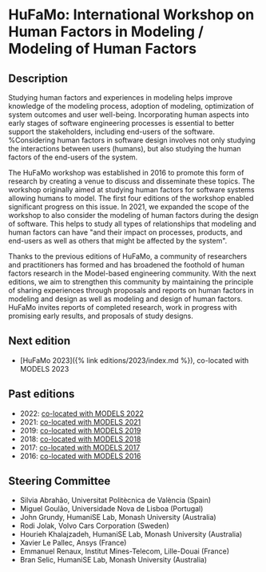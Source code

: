 # HuFaMo: International Workshop on Human Factors in Modeling / Modeling of Human Factors

## Description

Studying human factors and experiences in modeling helps improve knowledge of the modeling process, adoption of modeling, optimization of system outcomes and user well-being. Incorporating human aspects into early stages of software engineering processes is essential to better support the stakeholders, including end-users of the software. %Considering human factors in software design involves not only studying the interactions between users (humans), but also studying the human factors of the end-users of the system.

The HuFaMo workshop was established in 2016 to promote this form of research by creating a venue to discuss and disseminate these topics. The workshop originally aimed at studying human factors for software systems allowing humans to model. The first four editions of the workshop enabled significant progress on this issue. In 2021, we expanded the scope of the workshop to also consider the modeling of human factors during the design of software. This helps to study all types of relationships that modeling and human factors can have "and their impact on processes, products, and end-users as well as others that might be affected by the system".

Thanks to the previous editions of HuFaMo, a community of researchers and practitioners has formed and has broadened the foothold of human factors research in the Model-based engineering community.
With the next editions, we aim to strengthen this community by maintaining the principle of sharing experiences through proposals and reports on human factors in modeling and design as well as modeling and design of human factors. HuFaMo invites reports of completed research, work in progress with promising early results, and proposals of study designs.

## Next edition

- [HuFaMo 2023]({% link editions/2023/index.md %}), co-located with MODELS 2023

## Past editions

- 2022: [co-located with MODELS 2022](https://research.webs.upv.es/hufamo22/)
- 2021: [co-located with MODELS 2021](https://www.monash.edu/it/humanise-lab/hufamo21)
- 2019: [co-located with MODELS 2019](https://hufamo.univ-lille.fr)
- 2018: [co-located with MODELS 2018](https://hufamo.univ-lille.fr/hufamo2018/index.html)
- 2017: [co-located with MODELS 2017](https://hufamo.compute.dtu.dk)
- 2016: [co-located with MODELS 2016](https://www.pst.ifi.lmu.de/~stoerrle/events/hufamo16/index.html)

## Steering Committee

- Silvia Abrahão, Universitat Politècnica de València (Spain)
- Miguel Goulão, Universidade Nova de Lisboa (Portugal)
- John Grundy, HumaniSE Lab, Monash University (Australia)
- Rodi Jolak, Volvo Cars Corporation (Sweden)
- Hourieh Khalajzadeh, HumaniSE Lab, Monash University (Australia)
- Xavier Le Pallec, Ansys (France)
- Emmanuel Renaux, Institut Mines-Telecom, Lille-Douai (France)
- Bran Selic, HumaniSE Lab, Monash University (Australia)
